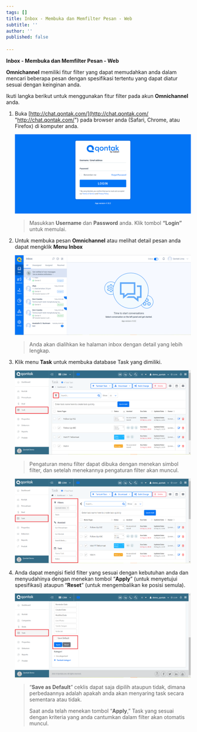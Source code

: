 ```yaml
---
tags: []
title: Inbox - Membuka dan Memfilter Pesan - Web
subtitle: ''
author: ''
published: false

---
```

**Inbox - Membuka dan Memfilter Pesan - Web**

**Omnichannel** memiliki fitur filter yang dapat memudahkan anda dalam mencari beberapa pesan dengan spesifikasi tertentu yang dapat diatur sesuai dengan keinginan anda.

Ikuti langka berikut untuk menggunakan fitur filter pada akun **Omnichannel** anda.

1. Buka [http://chat.qontak.com/](http://chat.qontak.com/ "http://chat.qontak.com/") pada browser anda (Safari, Chrome, atau Firefox) di komputer anda.

   ![](/uploads/login-qontak-c.png)

   > Masukkan **Username** dan **Password** anda. Klik tombol **“Login”** untuk memulai.
2. Untuk membuka pesan **Omnichannel** atau melihat detail pesan anda dapat mengklik **Menu Inbox** 

   ![](/uploads/inbox1-1.PNG)

   > Anda akan dialihkan ke halaman inbox dengan detail yang lebih lengkap.
3. Klik menu **Task** untuk membuka database Task yang dimiliki.

   ![](/uploads/filtertask1.PNG)

   > Pengaturan menu filter dapat dibuka dengan menekan simbol filter, dan setelah menekannya pengaturan filter akan muncul.

   ![](/uploads/filtertask2.PNG)
4. Anda dapat mengisi field filter yang sesuai dengan kebutuhan anda dan menyudahinya dengan menekan tombol “**Apply**” (untuk menyetujui spesifikasi) ataupun “**Reset**” (untuk mengembalikan ke posisi semula).

   ![](/uploads/filtertask3.PNG)

   > “**Save as Default**” ceklis dapat saja dipilih ataupun tidak, dimana perbedaannya adalah apakah anda akan menyaring task secara sementara atau tidak.
   >
   > Saat anda telah menekan tombol “**Apply**,” Task yang sesuai dengan kriteria yang anda cantumkan dalam filter akan otomatis muncul.
